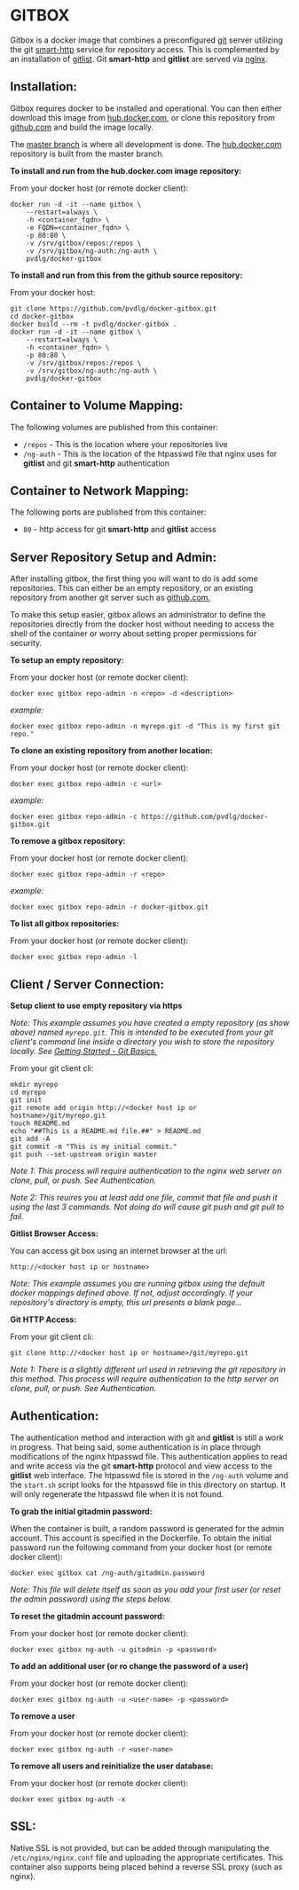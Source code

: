 GITBOX
======
Gitbox is a docker image that combines a preconfigured [git](https://git-scm.com) server utilizing the git [smart-http](https://git-scm.com/book/en/v2/Git-on-the-Server-Smart-HTTP) service for repository access. This is complemented by an installation of [gitlist](https://github.com/klaussilveira/gitlist). Git **smart-http** and **gitlist** are served via [nginx](http://nginx.org).

Installation:
-------------

Gitbox requires docker to be installed and operational. You can then either download this image from [hub.docker.com](https://hub.docker.com/r/pvdlg/docker-gitbox/), or clone this repository from [github.com](https://github.com) and build the image locally.

The [master branch](https://github.com/pvdlg/docker-gitbox) is where all development is done.
The [hub.docker.com](https://hub.docker.com/r/pvdlg/docker-gitbox/) repository is built from the master branch.

**To install and run from the hub.docker.com image repository:**

From your docker host (or remote docker client):

    docker run -d -it --name gitbox \
        --restart=always \
        -h <container_fqdn> \
        -e FQDN=<container_fqdn> \
        -p 80:80 \
        -v /srv/gitbox/repos:/repos \
        -v /srv/gitbox/ng-auth:/ng-auth \
        pvdlg/docker-gitbox

**To install and run from this from the github source repository:**

From your docker host:

    git clone https://github.com/pvdlg/docker-gitbox.git
    cd docker-gitbox
    docker build --rm -t pvdlg/docker-gitbox .
    docker run -d -it --name gitbox \
        --restart=always \
        -h <container_fqdn> \
        -p 80:80 \
        -v /srv/gitbox/repos:/repos \
        -v /srv/gitbox/ng-auth:/ng-auth \
        pvdlg/docker-gitbox

Container to Volume Mapping:
----------------------------
The following volumes are published from this container:

* `/repos` - This is the location where your repositories live
* `/ng-auth` - This is the location of the htpasswd file that nginx uses for **gitlist** and git **smart-http** authentication

Container to Network Mapping:
-----------------------------
The following ports are published from this container:

* `80` - http access for git **smart-http** and **gitlist** access

Server Repository Setup and Admin:
----------------------------------
After installing gitbox, the first thing you will want to do is add some repositories. This can either be an empty repository, or an existing repository from another git server such as [github.com.](https://github.com)

To make this setup easier, gitbox allows an administrator to define the repositories directly from the docker host without needing to access the shell of the container or worry about setting proper permissions for security.

**To setup an empty repository:**

From your docker host (or remote docker client):

    docker exec gitbox repo-admin -n <repo> -d <description>

*example:*

    docker exec gitbox repo-admin -n myrepo.git -d "This is my first git repo."

**To clone an existing repository from another location:**

From your docker host (or remote docker client):

    docker exec gitbox repo-admin -c <url>

*example:*

    docker exec gitbox repo-admin -c https://github.com/pvdlg/docker-gitbox.git

**To remove a gitbox repository:**

From your docker host (or remote docker client):

    docker exec gitbox repo-admin -r <repo>

*example:*

    docker exec gitbox repo-admin -r docker-gitbox.git

**To list all gitbox repositories:**

From your docker host (or remote docker client):

    docker exec gitbox repo-admin -l


Client / Server Connection:
---------------------------
**Setup client to use empty repository via https**

*Note: This example assumes you have created a empty repository (as show above) named `myrepo.git`. This is intended to be executed from your git client's command line inside a directory you wish to store the repository locally. See [Getting Started - Git Basics.](https://git-scm.com/book/en/v2/Getting-Started-Git-Basics)*

From your git client cli:

    mkdir myrepo
    cd myrepo
    git init
    git remote add origin http://<docker host ip or hostname>/git/myrepo.git
    touch README.md
    echo "##This is a README.md file.##" > README.md
    git add -A
    git commit -m "This is my initial commit."
    git push --set-upstream origin master

*Note 1: This process will require authentication to the nginx web server on clone, pull, or push. See Authentication.*

*Note 2: This reuires you at least add one file, commit that file and push it using the last 3 commands. Not doing do will cause git push and git pull to fail.*

**Gitlist Browser Access:**

You can access git box using an internet browser at the url:

    http://<docker host ip or hostname>

*Note: This example assumes you are running gitbox using the default docker mappings defined above. If not, adjust accordingly. If your repository's directory is empty, this url presents a blank page...*

**Git HTTP Access:**

From your git client cli:

    git clone http://<docker host ip or hostname>/git/myrepo.git

*Note 1: There is a slightly different url used in retrieving the git repository in this method. This process will require authentication to the http server on clone, pull, or push. See Authentication.*

Authentication:
---------------
The authentication method and interaction with git and **gitlist** is still a work in progress. That being said, some authentication is in place through modifications of the nginx htpasswd file. This authentication applies to read and write access via the git **smart-http** protocol and view access to the **gitlist** web interface. The htpasswd file is stored in the `/ng-auth` volume and the `start.sh` script looks for the htpasswd file in this directory on startup. It will only regenerate the htpasswd file when it is not found.

**To grab the initial gitadmin password:**

When the container is built, a random password is generated for the admin account. This account is specified in the Dockerfile. To obtain the initial password run the following command from your docker host (or remote docker client):

    docker exec gitbox cat /ng-auth/gitadmin.password

*Note: This file will delete itself as soon as you add your first user (or reset the admin password) using the steps below.*

**To reset the gitadmin account password:**

From your docker host (or remote docker client):

    docker exec gitbox ng-auth -u gitadmin -p <password>

**To add an additional user (or ro change the password of a user)**

From your docker host (or remote docker client):

    docker exec gitbox ng-auth -u <user-name> -p <password>

**To remove a user**

From your docker host (or remote docker client):

    docker exec gitbox ng-auth -r <user-name>

**To remove all users and reinitialize the user database:**

From your docker host (or remote docker client):

    docker exec gitbox ng-auth -x

SSL:
----
Native SSL is not provided, but can be added through manipulating the `/etc/nginx/nginx.conf` file and uploading the appropriate certificates. This container also supports being placed behind a reverse SSL proxy (such as nginx).
